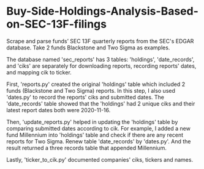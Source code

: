 # Buy-Side-Holdings-Analysis-Based-on-SEC-13F-filings
Scrape and parse funds’ SEC 13F quarterly reports from the SEC's EDGAR database. Take 2 funds Blackstone and Two Sigma as examples.

The database named 'sec_reports' has 3 tables: 'holdings', 'date_records', and 'ciks' are separately for downloading reports, recording reports' dates, and mapping cik to ticker.
 
First, 'reports.py' created the original 'holdings' table which included 2 funds (Blackstone and Two Sigma) reports.
In this step, I also used 'dates.py' to record the reports' ciks and submitted dates. 
The 'date_records' table showed that the 'holdings' had 2 unique ciks and their latest report dates both were 2020-11-16.

Then, 'update_reports.py' helped in updating the 'holdings' table by comparing submitted dates according to cik. 
For example, I added a new fund Millennium into 'holdings' table and check if there are any recent reports for Two Sigma. 
Renew table 'date_records' by 'dates.py'. And the result returned a three records table that appended Millennium.

Lastly, 'ticker_to_cik.py' documented companies' ciks, tickers and names.


